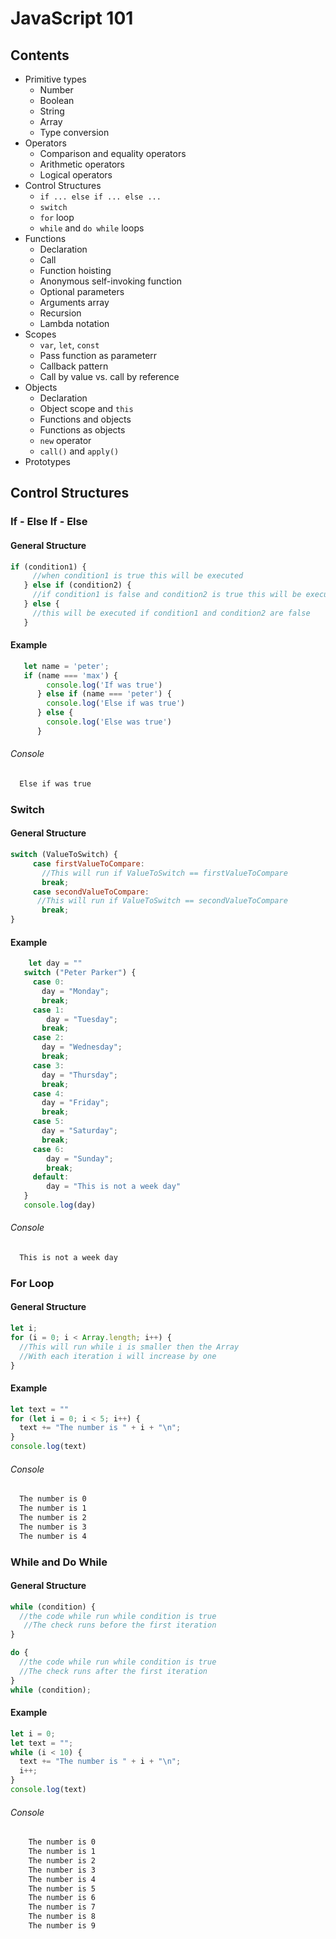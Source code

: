 # JavaScript 101

## Contents
- Primitive types
  - Number
  - Boolean
  - String
  - Array
  - Type conversion
- Operators
  - Comparison and equality operators
  - Arithmetic operators
  - Logical operators
- Control Structures
  - `if ... else if ... else ...`
  - `switch`
  - `for` loop
  - `while` and `do while` loops
- Functions
  - Declaration
  - Call
  - Function hoisting
  - Anonymous self-invoking function
  - Optional parameters
  - Arguments array
  - Recursion
  - Lambda notation
- Scopes
  - `var`, `let`, `const`
  - Pass function as parameterr
  - Callback pattern
  - Call by value vs. call by reference
- Objects
  - Declaration
  - Object scope and `this`
  - Functions and objects
  - Functions as objects
  - `new` operator
  - `call()` and `apply()`
- Prototypes

## Control Structures
### If - Else If - Else
#### General Structure
```js
if (condition1) {
     //when condition1 is true this will be executed
   } else if (condition2) {
     //if condition1 is false and condition2 is true this will be executed is true
   } else {
     //this will be executed if condition1 and condition2 are false
   }
```

#### Example
   
```js
   let name = 'peter';
   if (name === 'max') {
        console.log('If was true')
      } else if (name === 'peter') {
        console.log('Else if was true')
      } else {
        console.log('Else was true')
      }
```

###### Console
   
```bash
  Else if was true
```

### Switch
#### General Structure
```js
switch (ValueToSwitch) {
     case firstValueToCompare:
       //This will run if ValueToSwitch == firstValueToCompare
       break;
     case secondValueToCompare:
      //This will run if ValueToSwitch == secondValueToCompare
       break;
}
```

#### Example
   
```js
	let day = ""
   switch ("Peter Parker") {
     case 0:
       day = "Monday";
       break;
     case 1:
        day = "Tuesday";
       break;
     case 2:
       day = "Wednesday";
       break;
     case 3:
       day = "Thursday";
       break;
     case 4:
       day = "Friday";
       break;
     case 5:
       day = "Saturday";
       break;
     case 6:
      	day = "Sunday";
      	break;
     default:
     	day = "This is not a week day"
   }
   console.log(day)
```

###### Console
   
```bash
  This is not a week day
```

### For Loop
#### General Structure
```js
let i;
for (i = 0; i < Array.length; i++) {
  //This will run while i is smaller then the Array
  //With each iteration i will increase by one
}
```

#### Example
   
```js
let text = ""
for (let i = 0; i < 5; i++) {
  text += "The number is " + i + "\n";
}
console.log(text)
```

###### Console
   
```bash
  The number is 0
  The number is 1
  The number is 2
  The number is 3
  The number is 4
```

### While and Do While
#### General Structure

```js
while (condition) {
  //the code while run while condition is true
   //The check runs before the first iteration
}
```

```js
do {
  //the code while run while condition is true
  //The check runs after the first iteration
}
while (condition);
```

#### Example
   
```js
let i = 0;
let text = "";
while (i < 10) {
  text += "The number is " + i + "\n";
  i++;
}
console.log(text)
```

###### Console
   
```bash
	The number is 0
	The number is 1
	The number is 2
	The number is 3
	The number is 4
	The number is 5
	The number is 6
	The number is 7
	The number is 8
	The number is 9
```